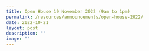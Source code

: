 ```yaml
---
title: Open House 19 November 2022 (9am to 1pm)
permalink: /resources/announcements/open-house-2022/
date: 2022-10-21
layout: post
description: ""
image: ""
---
```


